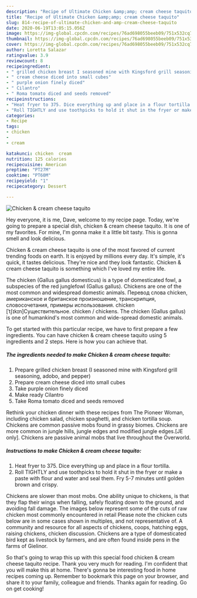 ```yaml
---
description: "Recipe of Ultimate Chicken &amp;amp; cream cheese taquito"
title: "Recipe of Ultimate Chicken &amp;amp; cream cheese taquito"
slug: 814-recipe-of-ultimate-chicken-and-amp-cream-cheese-taquito
date: 2020-06-19T13:05:15.056Z
image: https://img-global.cpcdn.com/recipes/76ad698055beeb09/751x532cq70/chicken-cream-cheese-taquito-recipe-main-photo.jpg
thumbnail: https://img-global.cpcdn.com/recipes/76ad698055beeb09/751x532cq70/chicken-cream-cheese-taquito-recipe-main-photo.jpg
cover: https://img-global.cpcdn.com/recipes/76ad698055beeb09/751x532cq70/chicken-cream-cheese-taquito-recipe-main-photo.jpg
author: Loretta Salazar
ratingvalue: 3.9
reviewcount: 8
recipeingredient:
- " grilled chicken breast I seasoned mine with Kingsford grill seasoning adobo and pepper"
- " cream cheese diced into small cubes"
- " purple onion finely diced"
- " Cilantro"
- " Roma tomato diced and seeds removed"
recipeinstructions:
- "Heat fryer to 375. Dice everything up and place in a flour tortilla."
- "Roll TIGHTLY and use toothpicks to hold it shut in the fryer or make a paste with flour and water and seal them. Fry 5-7 minutes until golden brown and crispy."
categories:
- Recipe
tags:
- chicken
- 
- cream

katakunci: chicken  cream 
nutrition: 125 calories
recipecuisine: American
preptime: "PT27M"
cooktime: "PT60M"
recipeyield: "1"
recipecategory: Dessert

---
```



![Chicken &amp; cream cheese taquito](https://img-global.cpcdn.com/recipes/76ad698055beeb09/751x532cq70/chicken-cream-cheese-taquito-recipe-main-photo.jpg)

Hey everyone, it is me, Dave, welcome to my recipe page. Today, we're going to prepare a special dish, chicken &amp; cream cheese taquito. It is one of my favorites. For mine, I'm gonna make it a little bit tasty. This is gonna smell and look delicious.

Chicken &amp; cream cheese taquito is one of the most favored of current trending foods on earth. It is enjoyed by millions every day. It's simple, it's quick, it tastes delicious. They're nice and they look fantastic. Chicken &amp; cream cheese taquito is something which I've loved my entire life.

The chicken (Gallus gallus domesticus) is a type of domesticated fowl, a subspecies of the red junglefowl (Gallus gallus). Chickens are one of the most common and widespread domestic animals. Перевод слова chicken, американское и британское произношение, транскрипция, словосочетания, примеры использования. chicken [ˈtʃɪkɪn]Существительное. chicken / chickens. The chicken (Gallus gallus) is one of humankind&#39;s most common and wide-spread domestic animals.


To get started with this particular recipe, we have to first prepare a few ingredients. You can have chicken &amp; cream cheese taquito using 5 ingredients and 2 steps. Here is how you can achieve that.

<!--inarticleads1-->

##### The ingredients needed to make Chicken &amp; cream cheese taquito:

1. Prepare  grilled chicken breast (I seasoned mine with Kingsford grill seasoning, adobo, and pepper)
1. Prepare  cream cheese diced into small cubes
1. Take  purple onion finely diced
1. Make ready  Cilantro
1. Take  Roma tomato diced and seeds removed


Rethink your chicken dinner with these recipes from The Pioneer Woman, including chicken salad, chicken spaghetti, and chicken tortilla soup. Chickens are common passive mobs found in grassy biomes. Chickens are more common in jungle hills, jungle edges and modified jungle edges.‌[JE only]. Chickens are passive animal mobs that live throughout the Overworld. 

<!--inarticleads2-->

##### Instructions to make Chicken &amp; cream cheese taquito:

1. Heat fryer to 375. Dice everything up and place in a flour tortilla.
1. Roll TIGHTLY and use toothpicks to hold it shut in the fryer or make a paste with flour and water and seal them. Fry 5-7 minutes until golden brown and crispy.


Chickens are slower than most mobs. One ability unique to chickens, is that they flap their wings when falling, safely floating down to the ground, and avoiding fall damage. The images below represent some of the cuts of raw chicken most commonly encountered in retail Please note the chicken cuts below are in some cases shown in multiples, and not representative of. A community and resource for all aspects of chickens, coops, hatching eggs, raising chickens, chicken discussion. Chickens are a type of domesticated bird kept as livestock by farmers, and are often found inside pens in the farms of Gielinor. 

So that's going to wrap this up with this special food chicken &amp; cream cheese taquito recipe. Thank you very much for reading. I'm confident that you will make this at home. There's gonna be interesting food in home recipes coming up. Remember to bookmark this page on your browser, and share it to your family, colleague and friends. Thanks again for reading. Go on get cooking!
